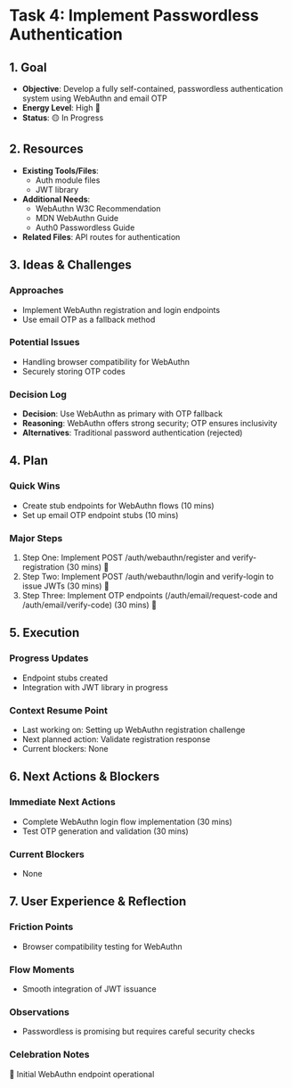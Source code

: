 # Task 4: Implement Passwordless Authentication

## 1. Goal
- **Objective**: Develop a fully self-contained, passwordless authentication system using WebAuthn and email OTP
- **Energy Level**: High 🔋
- **Status**: 🟡 In Progress

## 2. Resources
- **Existing Tools/Files**: 
  - Auth module files
  - JWT library
- **Additional Needs**:
  - WebAuthn W3C Recommendation
  - MDN WebAuthn Guide
  - Auth0 Passwordless Guide
- **Related Files**: API routes for authentication

## 3. Ideas & Challenges
### Approaches
- Implement WebAuthn registration and login endpoints
- Use email OTP as a fallback method

### Potential Issues
- Handling browser compatibility for WebAuthn
- Securely storing OTP codes

### Decision Log
- **Decision**: Use WebAuthn as primary with OTP fallback
- **Reasoning**: WebAuthn offers strong security; OTP ensures inclusivity
- **Alternatives**: Traditional password authentication (rejected)

## 4. Plan
### Quick Wins
- Create stub endpoints for WebAuthn flows (10 mins)
- Set up email OTP endpoint stubs (10 mins)

### Major Steps
1. Step One: Implement POST /auth/webauthn/register and verify-registration (30 mins) 🎯
2. Step Two: Implement POST /auth/webauthn/login and verify-login to issue JWTs (30 mins) 🎯
3. Step Three: Implement OTP endpoints (/auth/email/request-code and /auth/email/verify-code) (30 mins) 🎯

## 5. Execution
### Progress Updates
- Endpoint stubs created
- Integration with JWT library in progress

### Context Resume Point
- Last working on: Setting up WebAuthn registration challenge
- Next planned action: Validate registration response
- Current blockers: None

## 6. Next Actions & Blockers
### Immediate Next Actions
- Complete WebAuthn login flow implementation (30 mins)
- Test OTP generation and validation (30 mins)

### Current Blockers
- None

## 7. User Experience & Reflection
### Friction Points
- Browser compatibility testing for WebAuthn

### Flow Moments
- Smooth integration of JWT issuance

### Observations
- Passwordless is promising but requires careful security checks

### Celebration Notes
🎉 Initial WebAuthn endpoint operational 
